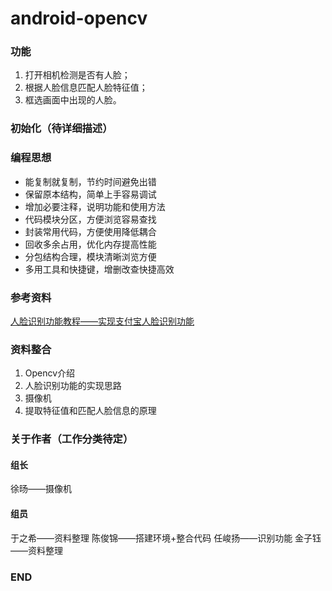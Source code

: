 # android-opencv

### 功能

1. 打开相机检测是否有人脸；
1. 根据人脸信息匹配人脸特征值；
1. 框选画面中出现的人脸。


### 初始化（待详细描述）







### 编程思想
- 能复制就复制，节约时间避免出错
- 保留原本结构，简单上手容易调试
- 增加必要注释，说明功能和使用方法
- 代码模块分区，方便浏览容易查找
- 封装常用代码，方便使用降低耦合
- 回收多余占用，优化内存提高性能
- 分包结构合理，模块清晰浏览方便
- 多用工具和快捷键，增删改查快捷高效

### 参考资料
[人脸识别功能教程——实现支付宝人脸识别功能](https://www.jianshu.com/p/fe8dbb9f72ef?utm_source=desktop&utm_medium=timeline "人脸识别功能教程——实现支付宝人脸识别功能")



### 资料整合
1. Opencv介绍
1. 人脸识别功能的实现思路
1. 摄像机
1. 提取特征值和匹配人脸信息的原理


### 关于作者（工作分类待定）
#### 组长
徐旸——摄像机
#### 组员
于之希——资料整理
陈俊锦——搭建环境+整合代码
任峻扬——识别功能
金子钰——资料整理

### END
